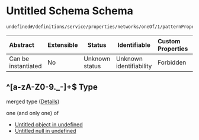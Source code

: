 # Untitled Schema Schema

```txt
undefined#/definitions/service/properties/networks/oneOf/1/patternProperties/^[a-zA-Z0-9._-]+$
```




| Abstract            | Extensible | Status         | Identifiable            | Custom Properties | Additional Properties | Access Restrictions | Defined In                                                                  |
| :------------------ | ---------- | -------------- | ----------------------- | :---------------- | --------------------- | ------------------- | --------------------------------------------------------------------------- |
| Can be instantiated | No         | Unknown status | Unknown identifiability | Forbidden         | Allowed               | none                | [config_schema_v3.9.json\*](config_schema_v3.9.json "open original schema") |

## ^\[a-zA-Z0-9.\_-]+$ Type

merged type ([Details](config_schema_v3-definitions-service-properties-networks-oneof-1-patternproperties-a-za-z0-9_-.md))

one (and only one) of

-   [Untitled object in undefined](config_schema_v3-definitions-service-properties-networks-oneof-1-patternproperties-a-za-z0-9_--oneof-0.md "check type definition")
-   [Untitled null in undefined](config_schema_v3-definitions-service-properties-networks-oneof-1-patternproperties-a-za-z0-9_--oneof-1.md "check type definition")
